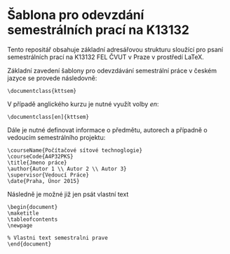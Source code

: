 # Šablona pro odevzdání semestrálních prací na K13132

Tento repositář obsahuje základní adresářovou strukturu sloužící pro psaní semestrálních prací na K13132 FEL ČVUT v Praze v prostředí LaTeX. 


Základní zavedení šablony pro odevzdávání semestrální práce v českém jazyce se provede následovně:

```
\documentclass{kttsem}
```

V případě anglického kurzu je nutné využít volby *en*:

```
\documentclass[en]{kttsem}
```

Dále je nutné definovat informace o předmětu, autorech a případně o vedoucím semestrálního projektu:
```
\courseName{Počítačové sítové technoglogie}
\courseCode{A4P32PKS}
\title{Jmeno práce}
\author{Autor 1 \\ Autor 2 \\ Autor 3}
\supervisor{Vedoucí Práce}
\date{Praha, Únor 2015}
```

Následně je možné již jen psát vlastní text
```
\begin{document}
\maketitle
\tableofcontents
\newpage
 
% Vlastni text semestralni prave
\end{document}
```
